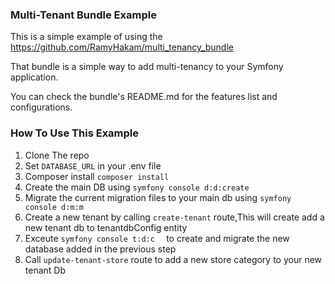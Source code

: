 ### Multi-Tenant Bundle Example
This is a simple example of using the https://github.com/RamyHakam/multi_tenancy_bundle

That bundle is a simple way to add multi-tenancy to your Symfony application.

You can check the bundle's README.md for the features list and configurations.
### How To Use This Example 
1.  Clone The repo
2.  Set `DATABASE_URL` in your .env file
3.  Composer install `composer install`
4.  Create the main DB using `symfony console d:d:create`
5.  Migrate the current migration files to your main db using `symfony console d:m:m`
6.  Create a new tenant by calling `create-tenant` route,This will create add a new tenant db to tenantdbConfig entity
7.  Exceute `symfony console t:d:c  ` to create and migrate the new database added in the previous step 
8.  Call `update-tenant-store` route to add a new store category to your new tenant Db       
